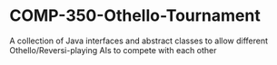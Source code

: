 # COMP-350-Othello-Tournament
A collection of Java interfaces and abstract classes to allow different Othello/Reversi-playing AIs to compete with each other
